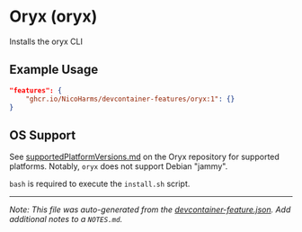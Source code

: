 
# Oryx (oryx)

Installs the oryx CLI

## Example Usage

```json
"features": {
    "ghcr.io/NicoHarms/devcontainer-features/oryx:1": {}
}
```





## OS Support

See [supportedPlatformVersions.md](https://github.com/microsoft/Oryx/blob/main/doc/supportedPlatformVersions.md) on the Oryx repository for supported platforms.  Notably, `oryx` does not support Debian "jammy".

`bash` is required to execute the `install.sh` script.


---

_Note: This file was auto-generated from the [devcontainer-feature.json](https://github.com/NicoHarms/devcontainer-features/blob/main/src/oryx/devcontainer-feature.json).  Add additional notes to a `NOTES.md`._
